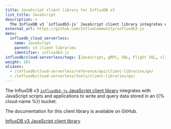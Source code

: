 ```yaml
---
title: JavaScript client library for InfluxDB v3
list_title: JavaScript
description: >
  The InfluxDB v3 `influxdb3-js` JavaScript client library integrates with JavaScript scripts and applications to write and query data stored in an InfluxDB Cloud Serverless bucket.
external_url: https://github.com/InfluxCommunity/influxdb3-js
menu:
  influxdb_cloud_serverless:
    name: JavaScript
    parent: v3 client libraries
    identifier: influxdb3-js
influxdb/cloud-serverless/tags: [JavaScript, gRPC, SQL, Flight SQL, client libraries]
weight: 201
aliases:
  - /influxdb/cloud-serverless/reference/api/client-libraries/go/
  - /influxdb/cloud-serverless/tools/client-libraries/go/
---
```


The InfluxDB v3 [`influxdb3-js` JavaScript client library](https://github.com/InfluxCommunity/influxdb3-js) integrates with JavaScript scripts and applications
to write and query data stored in an {{% cloud-name %}} bucket.

The documentation for this client library is available on GitHub.

<a href="https://github.com/InfluxCommunity/influxdb3-js" target="_blank" class="btn github">InfluxDB v3 JavaScript client library</a>
